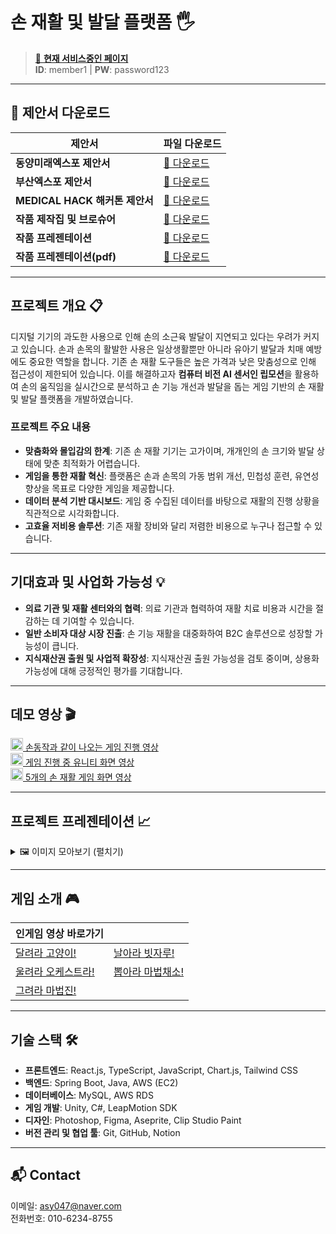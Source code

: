 # 손 재활 및 발달 플랫폼 🖐

> [🔗 **현재 서비스중인 페이지**](http://43.203.0.69:8081/)  
> **ID**: member1 | **PW**: password123

---

## 📑 제안서 다운로드

| 제안서                          | 파일 다운로드 |
|---------------------------------|---------------|
| **동양미래엑스포 제안서**        | [📄 다운로드](https://github.com/user-attachments/files/17699199/240604_2024.EXPO.pdf) |
| **부산엑스포 제안서**            | [📄 다운로드](https://github.com/user-attachments/files/17699160/2024.LINC3.0.pdf) |
| **MEDICAL HACK 해커톤 제안서**  | [📄 다운로드](https://github.com/user-attachments/files/17699185/_MEDICAL.HACK.2024.EL.pdf) |
| **작품 제작집 및 브로슈어**      | [📄 다운로드](https://github.com/user-attachments/files/17699204/2024.EXPO.pdf) |
| **작품 프레젠테이션**            | [📄 다운로드](https://bigfile.mail.naver.com/download?fid=cYnXFAIlbru/FAvwHqujaxtjKogZFAuwKxuwFquqFAvjKxbqKqvZaxula3YmaxFvp6iSKAC0Mobrp6pCpo+SpzMXFxumM6trMquwpg==) |
| **작품 프레젠테이션(pdf)**       | [📄 다운로드](https://github.com/user-attachments/files/17744424/_.-.pdf) |


---

## 프로젝트 개요 📋
디지털 기기의 과도한 사용으로 인해 손의 소근육 발달이 지연되고 있다는 우려가 커지고 있습니다. 손과 손목의 활발한 사용은 일상생활뿐만 아니라 유아기 발달과 치매 예방에도 중요한 역할을 합니다. 기존 손 재활 도구들은 높은 가격과 낮은 맞춤성으로 인해 접근성이 제한되어 있습니다. 이를 해결하고자 **컴퓨터 비전 AI 센서인 립모션**을 활용하여 손의 움직임을 실시간으로 분석하고 손 기능 개선과 발달을 돕는 게임 기반의 손 재활 및 발달 플랫폼을 개발하였습니다.

### 프로젝트 주요 내용
- **맞춤화와 몰입감의 한계**: 기존 손 재활 기기는 고가이며, 개개인의 손 크기와 발달 상태에 맞춘 최적화가 어렵습니다.
- **게임을 통한 재활 혁신**: 플랫폼은 손과 손목의 가동 범위 개선, 민첩성 훈련, 유연성 향상을 목표로 다양한 게임을 제공합니다.
- **데이터 분석 기반 대시보드**: 게임 중 수집된 데이터를 바탕으로 재활의 진행 상황을 직관적으로 시각화합니다.
- **고효율 저비용 솔루션**: 기존 재활 장비와 달리 저렴한 비용으로 누구나 접근할 수 있습니다.

---

## 기대효과 및 사업화 가능성 💡
- **의료 기관 및 재활 센터와의 협력**: 의료 기관과 협력하여 재활 치료 비용과 시간을 절감하는 데 기여할 수 있습니다.
- **일반 소비자 대상 시장 진출**: 손 기능 재활을 대중화하여 B2C 솔루션으로 성장할 가능성이 큽니다.
- **지식재산권 출원 및 사업적 확장성**: 지식재산권 출원 가능성을 검토 중이며, 상용화 가능성에 대해 긍정적인 평가를 기대합니다.

---

## 데모 영상 🎬

<a href="https://youtu.be/Lk9xxMedmyE">
  <img src="https://upload.wikimedia.org/wikipedia/commons/4/42/YouTube_icon_%282013-2017%29.png" width="20" alt="Watch on YouTube">
   손동작과 같이 나오는 게임 진행 영상
</a>
<br />
<a href="https://youtu.be/ppTftjDRrrs">
  <img src="https://upload.wikimedia.org/wikipedia/commons/4/42/YouTube_icon_%282013-2017%29.png" width="20" alt="Watch on YouTube">
   게임 진행 중 유니티 화면 영상
</a>
<br />
<a href="https://youtu.be/eUpXLGqR8mU">
  <img src="https://upload.wikimedia.org/wikipedia/commons/4/42/YouTube_icon_%282013-2017%29.png" width="20" alt="Watch on YouTube">
  5개의 손 재활 게임 화면 영상
</a> 

---

## 프로젝트 프레젠테이션 📈

<details>
  <summary>🖼️ 이미지 모아보기 (펼치기)</summary>
  <!-- 첫 번째 행 -->
  <img src="https://github.com/user-attachments/assets/d24e6f60-1bb9-421f-8a3c-1a85ce7ca571" alt="이미지1" style="width: 100%;">
  <img src="https://github.com/user-attachments/assets/02bc0929-52e6-41ce-a83e-28113363b8a6" alt="이미지2" style="width: 100%;">
  <img src="https://github.com/user-attachments/assets/106144a5-4b6d-4f4c-bdb5-534289ac72df" alt="이미지3" style="width: 100%;">
  <img src="https://github.com/user-attachments/assets/dae54b40-036c-4bf2-9b1a-2dd86aa487a5" alt="이미지4" style="width: 100%;">
  <img src="https://github.com/user-attachments/assets/13845ece-69e7-49e4-ba13-5612282b926c" alt="이미지5" style="width: 100%;">
  <img src="https://github.com/user-attachments/assets/915925e1-d7fc-4fc4-8f4e-0bf06d3f946b" alt="이미지6" style="width: 100%;">
  <img src="https://github.com/user-attachments/assets/3560fdcb-8795-452a-ae3d-c5fef95b1b1e" alt="이미지7" style="width: 100%;">

  <img src="https://github.com/user-attachments/assets/9725bebe-74d1-43d7-a424-36c06d16fa01" alt="이미지9" style="width: 100%;">
  <img src="https://github.com/user-attachments/assets/62b26449-c852-4929-838a-7d796c8b0ca0" alt="이미지10" style="width: 100%;">
  <img src="https://github.com/user-attachments/assets/5e55f967-e803-4f69-abea-4d23d9a76664" alt="이미지11" style="width: 100%;">
  <img src="https://github.com/user-attachments/assets/9d85ea05-7fee-479d-ac29-ab9a9834d519" alt="이미지12" style="width: 100%;">
  <img src="https://github.com/user-attachments/assets/437381ae-59b8-4ae3-b562-959f44872c2a" alt="이미지13" style="width: 100%;">
  <img src="https://github.com/user-attachments/assets/ad7b95ec-a74d-4f17-86ef-6f128316775b" alt="이미지14" style="width: 100%;">
  <img src="https://github.com/user-attachments/assets/119f8bbc-f544-4486-9ba9-1f36e8245b54" alt="이미지8" style="width: 100%;">
</details>

---

## 게임 소개 🎮

| 인게임 영상 바로가기           |     |
|--------------------------------|-----|
| [달려라 고양이!](https://youtu.be/eUpXLGqR8mU?t=90)   | [날아라 빗자루!](https://youtu.be/eUpXLGqR8mU?t=12) |
| [울려라 오케스트라!](https://youtu.be/eUpXLGqR8mU?t=132) | [뽑아라 마법채소!](https://youtu.be/eUpXLGqR8mU?t=286) |
| [그려라 마법진!](https://youtu.be/eUpXLGqR8mU?t=192)    |     |

---

## 기술 스택 🛠️

- **프론트엔드**: React.js, TypeScript, JavaScript, Chart.js, Tailwind CSS
- **백엔드**: Spring Boot, Java, AWS (EC2)
- **데이터베이스**: MySQL, AWS RDS
- **게임 개발**: Unity, C#, LeapMotion SDK
- **디자인**: Photoshop, Figma, Aseprite, Clip Studio Paint
- **버전 관리 및 협업 툴**: Git, GitHub, Notion

---

## 📬 Contact

이메일: asy047@naver.com  
전화번호: 010-6234-8755
